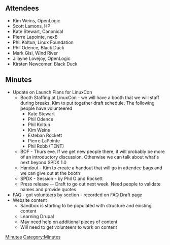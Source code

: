 ## Attendees

  - Kim Weins, OpenLogic
  - Scott Lamons, HP
  - Kate Stewart, Canonical
  - Pierre Lapointe, nexB
  - Phil Koltun, Linux Foundation
  - Phil Odence, Black Duck
  - Mark Gisi, Wind River
  - Jilayne Lovejoy, OpenLogic
  - Kirsten Newcomer, Black Duck

## Minutes

  - Update on Launch Plans for LinuxCon
      - Booth Staffing at LinuxCon - we will have a booth that we will
        staff during breaks. Kim to put together draft schedule. The
        following people have volunteered
          - Kate Stewart
          - Phil Odence
          - Phil Koltun
          - Kim Weins
          - Esteban Rockett
          - Pierre LaPointe
          - Phil Robb (TENT)
      - BOF - Thurs eve. If we get new people there, it will probably be
        more of an introductory discussion. Otherwise we can talk about
        what's next beyond SPDX 1.0
      - Handout - Kim to create a handout that will go in attendee bags
        and we can give out at the booth
      - SPDX - Session - by Phil O and Rockett
      - Press release -- Draft to go out next week. Need people to
        validate names and provide quotes
  - FAQ - got volunteers by section - recorded on FAQ Draft page
  - Website content
      - Sandbox is starting to be populated with structure and existing
        content
      - Learning Drupal
      - May need help on additional pieces of content
      - Will need to get volunteers to work on content

[Minutes](Category:Business "wikilink")
[Category:Minutes](Category:Minutes "wikilink")
